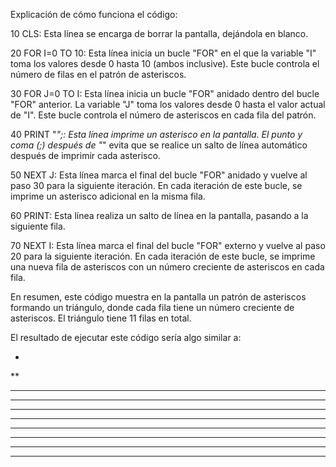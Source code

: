 Explicación de cómo funciona el código:

10 CLS: Esta línea se encarga de borrar la pantalla, dejándola en blanco.

20 FOR I=0 TO 10: Esta línea inicia un bucle "FOR" en el que la variable "I" toma los valores desde 0 hasta 10 (ambos inclusive). Este bucle controla el número de filas en el patrón de asteriscos.

30 FOR J=0 TO I: Esta línea inicia un bucle "FOR" anidado dentro del bucle "FOR" anterior. La variable "J" toma los valores desde 0 hasta el valor actual de "I". Este bucle controla el número de asteriscos en cada fila del patrón.

40 PRINT "*";: Esta línea imprime un asterisco en la pantalla. El punto y coma (;) después de "*" evita que se realice un salto de línea automático después de imprimir cada asterisco.

50 NEXT J: Esta línea marca el final del bucle "FOR" anidado y vuelve al paso 30 para la siguiente iteración. En cada iteración de este bucle, se imprime un asterisco adicional en la misma fila.

60 PRINT: Esta línea realiza un salto de línea en la pantalla, pasando a la siguiente fila.

70 NEXT I: Esta línea marca el final del bucle "FOR" externo y vuelve al paso 20 para la siguiente iteración. En cada iteración de este bucle, se imprime una nueva fila de asteriscos con un número creciente de asteriscos en cada fila.

En resumen, este código muestra en la pantalla un patrón de asteriscos formando un triángulo, donde cada fila tiene un número creciente de asteriscos. El triángulo tiene 11 filas en total.

El resultado de ejecutar este código sería algo similar a:

*
**
***
****
*****
******
*******
********
*********
**********
